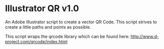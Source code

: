 # Illustrator QR v1.0
An Adobe Illustrator script to create a vector QR Code. This script strives to create a little paths and points as possible.

This script wraps the qrcode library which can be found here: http://www.d-project.com/qrcode/index.html